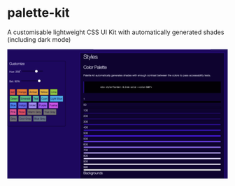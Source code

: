 # palette-kit
A customisable lightweight CSS UI Kit with automatically generated shades (including dark mode)

![Screenshot](./docs/Screenshot.png)
